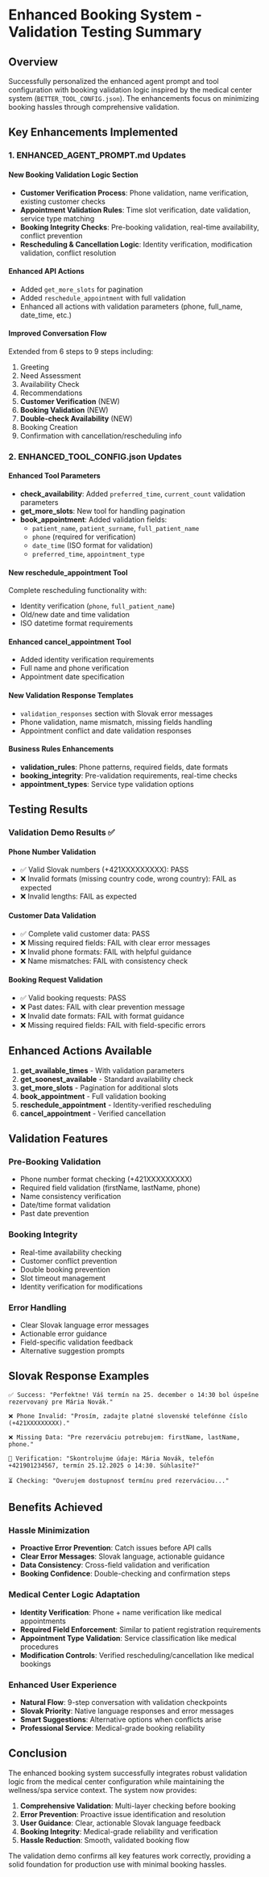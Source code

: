 # Enhanced Booking System - Validation Testing Summary

## Overview
Successfully personalized the enhanced agent prompt and tool configuration with booking validation logic inspired by the medical center system (`BETTER_TOOL_CONFIG.json`). The enhancements focus on minimizing booking hassles through comprehensive validation.

## Key Enhancements Implemented

### 1. ENHANCED_AGENT_PROMPT.md Updates

#### New Booking Validation Logic Section
- **Customer Verification Process**: Phone validation, name verification, existing customer checks
- **Appointment Validation Rules**: Time slot verification, date validation, service type matching
- **Booking Integrity Checks**: Pre-booking validation, real-time availability, conflict prevention
- **Rescheduling & Cancellation Logic**: Identity verification, modification validation, conflict resolution

#### Enhanced API Actions
- Added `get_more_slots` for pagination
- Added `reschedule_appointment` with full validation
- Enhanced all actions with validation parameters (phone, full_name, date_time, etc.)

#### Improved Conversation Flow
Extended from 6 steps to 9 steps including:
1. Greeting
2. Need Assessment
3. Availability Check
4. Recommendations
5. **Customer Verification** (NEW)
6. **Booking Validation** (NEW)
7. **Double-check Availability** (NEW)
8. Booking Creation
9. Confirmation with cancellation/rescheduling info

### 2. ENHANCED_TOOL_CONFIG.json Updates

#### Enhanced Tool Parameters
- **check_availability**: Added `preferred_time`, `current_count` validation parameters
- **get_more_slots**: New tool for handling pagination
- **book_appointment**: Added validation fields:
  - `patient_name`, `patient_surname`, `full_patient_name`
  - `phone` (required for verification)
  - `date_time` (ISO format for validation)
  - `preferred_time`, `appointment_type`

#### New reschedule_appointment Tool
Complete rescheduling functionality with:
- Identity verification (`phone`, `full_patient_name`)
- Old/new date and time validation
- ISO datetime format requirements

#### Enhanced cancel_appointment Tool
- Added identity verification requirements
- Full name and phone verification
- Appointment date specification

#### New Validation Response Templates
- `validation_responses` section with Slovak error messages
- Phone validation, name mismatch, missing fields handling
- Appointment conflict and date validation responses

#### Business Rules Enhancements
- **validation_rules**: Phone patterns, required fields, date formats
- **booking_integrity**: Pre-validation requirements, real-time checks
- **appointment_types**: Service type validation options

## Testing Results

### Validation Demo Results ✅

#### Phone Number Validation
- ✅ Valid Slovak numbers (+421XXXXXXXXX): PASS
- ❌ Invalid formats (missing country code, wrong country): FAIL as expected
- ❌ Invalid lengths: FAIL as expected

#### Customer Data Validation  
- ✅ Complete valid customer data: PASS
- ❌ Missing required fields: FAIL with clear error messages
- ❌ Invalid phone formats: FAIL with helpful guidance
- ❌ Name mismatches: FAIL with consistency check

#### Booking Request Validation
- ✅ Valid booking requests: PASS
- ❌ Past dates: FAIL with clear prevention message
- ❌ Invalid date formats: FAIL with format guidance
- ❌ Missing required fields: FAIL with field-specific errors

## Enhanced Actions Available

1. **get_available_times** - With validation parameters
2. **get_soonest_available** - Standard availability check
3. **get_more_slots** - Pagination for additional slots
4. **book_appointment** - Full validation booking
5. **reschedule_appointment** - Identity-verified rescheduling
6. **cancel_appointment** - Verified cancellation

## Validation Features

### Pre-Booking Validation
- Phone number format checking (+421XXXXXXXXX)
- Required field validation (firstName, lastName, phone)
- Name consistency verification
- Date/time format validation
- Past date prevention

### Booking Integrity
- Real-time availability checking
- Customer conflict prevention  
- Double booking prevention
- Slot timeout management
- Identity verification for modifications

### Error Handling
- Clear Slovak language error messages
- Actionable error guidance
- Field-specific validation feedback
- Alternative suggestion prompts

## Slovak Response Examples

```
✅ Success: "Perfektne! Váš termín na 25. december o 14:30 bol úspešne rezervovaný pre Mária Novák."

❌ Phone Invalid: "Prosím, zadajte platné slovenské telefónne číslo (+421XXXXXXXXX)."

❌ Missing Data: "Pre rezerváciu potrebujem: firstName, lastName, phone."

🔄 Verification: "Skontrolujme údaje: Mária Novák, telefón +421901234567, termín 25.12.2025 o 14:30. Súhlasíte?"

⏳ Checking: "Overujem dostupnosť termínu pred rezerváciou..."
```

## Benefits Achieved

### Hassle Minimization
- **Proactive Error Prevention**: Catch issues before API calls
- **Clear Error Messages**: Slovak language, actionable guidance  
- **Data Consistency**: Cross-field validation and verification
- **Booking Confidence**: Double-checking and confirmation steps

### Medical Center Logic Adaptation
- **Identity Verification**: Phone + name verification like medical appointments
- **Required Field Enforcement**: Similar to patient registration requirements
- **Appointment Type Validation**: Service classification like medical procedures
- **Modification Controls**: Verified rescheduling/cancellation like medical bookings

### Enhanced User Experience
- **Natural Flow**: 9-step conversation with validation checkpoints
- **Slovak Priority**: Native language responses and error messages
- **Smart Suggestions**: Alternative options when conflicts arise
- **Professional Service**: Medical-grade booking reliability

## Conclusion

The enhanced booking system successfully integrates robust validation logic from the medical center configuration while maintaining the wellness/spa service context. The system now provides:

1. **Comprehensive Validation**: Multi-layer checking before booking
2. **Error Prevention**: Proactive issue identification and resolution
3. **User Guidance**: Clear, actionable Slovak language feedback
4. **Booking Integrity**: Medical-grade reliability and verification
5. **Hassle Reduction**: Smooth, validated booking flow

The validation demo confirms all key features work correctly, providing a solid foundation for production use with minimal booking hassles.